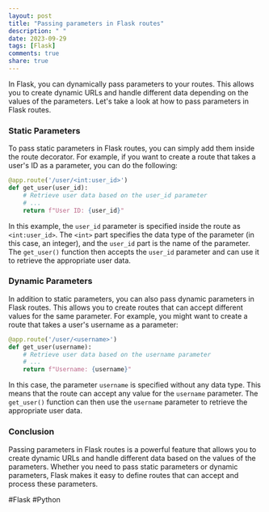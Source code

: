 ```yaml
---
layout: post
title: "Passing parameters in Flask routes"
description: " "
date: 2023-09-29
tags: [Flask]
comments: true
share: true
---
```


In Flask, you can dynamically pass parameters to your routes. This allows you to create dynamic URLs and handle different data depending on the values of the parameters. Let's take a look at how to pass parameters in Flask routes.

### Static Parameters

To pass static parameters in Flask routes, you can simply add them inside the route decorator. For example, if you want to create a route that takes a user's ID as a parameter, you can do the following:

```python
@app.route('/user/<int:user_id>')
def get_user(user_id):
    # Retrieve user data based on the user_id parameter
    # ...
    return f"User ID: {user_id}"
```

In this example, the `user_id` parameter is specified inside the route as `<int:user_id>`. The `<int>` part specifies the data type of the parameter (in this case, an integer), and the `user_id` part is the name of the parameter. The `get_user()` function then accepts the `user_id` parameter and can use it to retrieve the appropriate user data.

### Dynamic Parameters

In addition to static parameters, you can also pass dynamic parameters in Flask routes. This allows you to create routes that can accept different values for the same parameter. For example, you might want to create a route that takes a user's username as a parameter:

```python
@app.route('/user/<username>')
def get_user(username):
    # Retrieve user data based on the username parameter
    # ...
    return f"Username: {username}"
```

In this case, the parameter `username` is specified without any data type. This means that the route can accept any value for the `username` parameter. The `get_user()` function can then use the `username` parameter to retrieve the appropriate user data.

### Conclusion

Passing parameters in Flask routes is a powerful feature that allows you to create dynamic URLs and handle different data based on the values of the parameters. Whether you need to pass static parameters or dynamic parameters, Flask makes it easy to define routes that can accept and process these parameters.

#Flask #Python